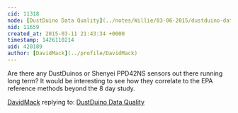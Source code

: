 ```yaml
---
cid: 11318
node: [DustDuino Data Quality](../notes/Willie/03-06-2015/dustduino-data-quality)
nid: 11659
created_at: 2015-03-11 21:43:34 +0000
timestamp: 1426110214
uid: 420189
author: [DavidMack](../profile/DavidMack)
---
```


Are there any DustDuinos or Shenyei PPD42NS sensors out there running long term?  It would be interesting to see how they correlate to the EPA reference methods beyond the 8 day study.

[DavidMack](../profile/DavidMack) replying to: [DustDuino Data Quality](../notes/Willie/03-06-2015/dustduino-data-quality)

